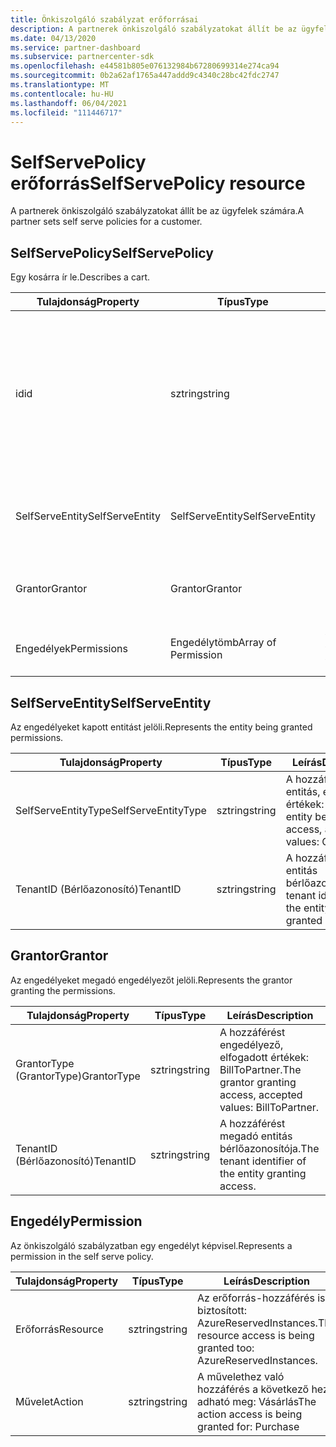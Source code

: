 ```yaml
---
title: Önkiszolgáló szabályzat erőforrásai
description: A partnerek önkiszolgáló szabályzatokat állít be az ügyfelek számára.
ms.date: 04/13/2020
ms.service: partner-dashboard
ms.subservice: partnercenter-sdk
ms.openlocfilehash: e44581b805e076132984b67280699314e274ca94
ms.sourcegitcommit: 0b2a62af1765a447addd9c4340c28bc42fdc2747
ms.translationtype: MT
ms.contentlocale: hu-HU
ms.lasthandoff: 06/04/2021
ms.locfileid: "111446717"
---
```

# <a name="selfservepolicy-resource"></a><span data-ttu-id="c0d8b-103">SelfServePolicy erőforrás</span><span class="sxs-lookup"><span data-stu-id="c0d8b-103">SelfServePolicy resource</span></span>

<span data-ttu-id="c0d8b-104">A partnerek önkiszolgáló szabályzatokat állít be az ügyfelek számára.</span><span class="sxs-lookup"><span data-stu-id="c0d8b-104">A partner sets self serve policies for a customer.</span></span>

## <a name="selfservepolicy"></a><span data-ttu-id="c0d8b-105">SelfServePolicy</span><span class="sxs-lookup"><span data-stu-id="c0d8b-105">SelfServePolicy</span></span>

<span data-ttu-id="c0d8b-106">Egy kosárra ír le.</span><span class="sxs-lookup"><span data-stu-id="c0d8b-106">Describes a cart.</span></span>

| <span data-ttu-id="c0d8b-107">Tulajdonság</span><span class="sxs-lookup"><span data-stu-id="c0d8b-107">Property</span></span>              | <span data-ttu-id="c0d8b-108">Típus</span><span class="sxs-lookup"><span data-stu-id="c0d8b-108">Type</span></span>             | <span data-ttu-id="c0d8b-109">Leírás</span><span class="sxs-lookup"><span data-stu-id="c0d8b-109">Description</span></span>                                                                                            |
|-----------------------|------------------|--------------------------------------------------------------------------------------------------------|
| <span data-ttu-id="c0d8b-110">id</span><span class="sxs-lookup"><span data-stu-id="c0d8b-110">id</span></span>                    | <span data-ttu-id="c0d8b-111">sztring</span><span class="sxs-lookup"><span data-stu-id="c0d8b-111">string</span></span>           | <span data-ttu-id="c0d8b-112">Önkiszolgáló szabályzatazonosító, amely az önkiszolgáló szabályzat sikeres létrehozásakor lesz megadva.</span><span class="sxs-lookup"><span data-stu-id="c0d8b-112">A self-serve policy identifier that is supplied upon successful creation of the self serve policy.</span></span>     |
| <span data-ttu-id="c0d8b-113">SelfServeEntity</span><span class="sxs-lookup"><span data-stu-id="c0d8b-113">SelfServeEntity</span></span>       | <span data-ttu-id="c0d8b-114">SelfServeEntity</span><span class="sxs-lookup"><span data-stu-id="c0d8b-114">SelfServeEntity</span></span>  | <span data-ttu-id="c0d8b-115">Az önkiszolgáló entitás, amely hozzáférést kap.</span><span class="sxs-lookup"><span data-stu-id="c0d8b-115">The self serve entity that is being granted access.</span></span>                                                     |
| <span data-ttu-id="c0d8b-116">Grantor</span><span class="sxs-lookup"><span data-stu-id="c0d8b-116">Grantor</span></span>               | <span data-ttu-id="c0d8b-117">Grantor</span><span class="sxs-lookup"><span data-stu-id="c0d8b-117">Grantor</span></span>          | <span data-ttu-id="c0d8b-118">A hozzáférést engedélyező megadó.</span><span class="sxs-lookup"><span data-stu-id="c0d8b-118">The grantor that is granting access.</span></span>                                                                    |
| <span data-ttu-id="c0d8b-119">Engedélyek</span><span class="sxs-lookup"><span data-stu-id="c0d8b-119">Permissions</span></span>           | <span data-ttu-id="c0d8b-120">Engedélytömb</span><span class="sxs-lookup"><span data-stu-id="c0d8b-120">Array of Permission</span></span>| <span data-ttu-id="c0d8b-121">[Engedélyerőforrások tömbje.](#permission)</span><span class="sxs-lookup"><span data-stu-id="c0d8b-121">An Array of [Permission](#permission) resources.</span></span>                                                                     |

## <a name="selfserveentity"></a><span data-ttu-id="c0d8b-122">SelfServeEntity</span><span class="sxs-lookup"><span data-stu-id="c0d8b-122">SelfServeEntity</span></span>

<span data-ttu-id="c0d8b-123">Az engedélyeket kapott entitást jelöli.</span><span class="sxs-lookup"><span data-stu-id="c0d8b-123">Represents the entity being granted permissions.</span></span>

| <span data-ttu-id="c0d8b-124">Tulajdonság</span><span class="sxs-lookup"><span data-stu-id="c0d8b-124">Property</span></span>             | <span data-ttu-id="c0d8b-125">Típus</span><span class="sxs-lookup"><span data-stu-id="c0d8b-125">Type</span></span>|<span data-ttu-id="c0d8b-126">Leírás</span><span class="sxs-lookup"><span data-stu-id="c0d8b-126">Description</span></span>|
|----------------------|----------------------------------|--------------------------------------------------------------------------------------------|
| <span data-ttu-id="c0d8b-127">SelfServeEntityType</span><span class="sxs-lookup"><span data-stu-id="c0d8b-127">SelfServeEntityType</span></span>  | <span data-ttu-id="c0d8b-128">sztring</span><span class="sxs-lookup"><span data-stu-id="c0d8b-128">string</span></span>                           | <span data-ttu-id="c0d8b-129">A hozzáférést kapott entitás, elfogadott értékek: Ügyfél.</span><span class="sxs-lookup"><span data-stu-id="c0d8b-129">The entity being granted access, accepted values: Customer.</span></span>                                 |
| <span data-ttu-id="c0d8b-130">TenantID (Bérlőazonosító)</span><span class="sxs-lookup"><span data-stu-id="c0d8b-130">TenantID</span></span>             | <span data-ttu-id="c0d8b-131">sztring</span><span class="sxs-lookup"><span data-stu-id="c0d8b-131">string</span></span>                           | <span data-ttu-id="c0d8b-132">A hozzáférést kapott entitás bérlőazonosítója.</span><span class="sxs-lookup"><span data-stu-id="c0d8b-132">The tenant identifier of the entity being granted access.</span></span>                                   |

## <a name="grantor"></a><span data-ttu-id="c0d8b-133">Grantor</span><span class="sxs-lookup"><span data-stu-id="c0d8b-133">Grantor</span></span>

<span data-ttu-id="c0d8b-134">Az engedélyeket megadó engedélyezőt jelöli.</span><span class="sxs-lookup"><span data-stu-id="c0d8b-134">Represents the grantor granting the permissions.</span></span>

| <span data-ttu-id="c0d8b-135">Tulajdonság</span><span class="sxs-lookup"><span data-stu-id="c0d8b-135">Property</span></span>             | <span data-ttu-id="c0d8b-136">Típus</span><span class="sxs-lookup"><span data-stu-id="c0d8b-136">Type</span></span>|<span data-ttu-id="c0d8b-137">Leírás</span><span class="sxs-lookup"><span data-stu-id="c0d8b-137">Description</span></span>|
|----------------------|----------------------------------|--------------------------------------------------------------------------------------------|
| <span data-ttu-id="c0d8b-138">GrantorType (GrantorType)</span><span class="sxs-lookup"><span data-stu-id="c0d8b-138">GrantorType</span></span>          | <span data-ttu-id="c0d8b-139">sztring</span><span class="sxs-lookup"><span data-stu-id="c0d8b-139">string</span></span>                           | <span data-ttu-id="c0d8b-140">A hozzáférést engedélyező, elfogadott értékek: BillToPartner.</span><span class="sxs-lookup"><span data-stu-id="c0d8b-140">The grantor granting access, accepted values: BillToPartner.</span></span>                               |
| <span data-ttu-id="c0d8b-141">TenantID (Bérlőazonosító)</span><span class="sxs-lookup"><span data-stu-id="c0d8b-141">TenantID</span></span>             | <span data-ttu-id="c0d8b-142">sztring</span><span class="sxs-lookup"><span data-stu-id="c0d8b-142">string</span></span>                           | <span data-ttu-id="c0d8b-143">A hozzáférést megadó entitás bérlőazonosítója.</span><span class="sxs-lookup"><span data-stu-id="c0d8b-143">The tenant identifier of the entity granting access.</span></span>                                       |


## <a name="permission"></a><span data-ttu-id="c0d8b-144">Engedély</span><span class="sxs-lookup"><span data-stu-id="c0d8b-144">Permission</span></span>

<span data-ttu-id="c0d8b-145">Az önkiszolgáló szabályzatban egy engedélyt képvisel.</span><span class="sxs-lookup"><span data-stu-id="c0d8b-145">Represents a permission in the self serve policy.</span></span>

| <span data-ttu-id="c0d8b-146">Tulajdonság</span><span class="sxs-lookup"><span data-stu-id="c0d8b-146">Property</span></span>             | <span data-ttu-id="c0d8b-147">Típus</span><span class="sxs-lookup"><span data-stu-id="c0d8b-147">Type</span></span>|<span data-ttu-id="c0d8b-148">Leírás</span><span class="sxs-lookup"><span data-stu-id="c0d8b-148">Description</span></span>|
|----------------------|----------------------------------|--------------------------------------------------------------------------------------------|
| <span data-ttu-id="c0d8b-149">Erőforrás</span><span class="sxs-lookup"><span data-stu-id="c0d8b-149">Resource</span></span>             | <span data-ttu-id="c0d8b-150">sztring</span><span class="sxs-lookup"><span data-stu-id="c0d8b-150">string</span></span>                           | <span data-ttu-id="c0d8b-151">Az erőforrás-hozzáférés is biztosított: AzureReservedInstances.</span><span class="sxs-lookup"><span data-stu-id="c0d8b-151">The resource access is being granted too: AzureReservedInstances.</span></span>                          |
| <span data-ttu-id="c0d8b-152">Művelet</span><span class="sxs-lookup"><span data-stu-id="c0d8b-152">Action</span></span>               | <span data-ttu-id="c0d8b-153">sztring</span><span class="sxs-lookup"><span data-stu-id="c0d8b-153">string</span></span>                           | <span data-ttu-id="c0d8b-154">A művelethez való hozzáférés a következő hez adható meg: Vásárlás</span><span class="sxs-lookup"><span data-stu-id="c0d8b-154">The action access is being granted for: Purchase</span></span>                                           |
